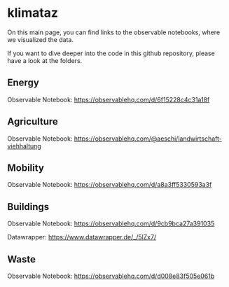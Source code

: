 # klimataz

On this main page, you can find links to the observable notebooks, where we visualized the data.

If you want to dive deeper into the code in this github repository, please have a look at the folders.


## Energy

Observable Notebook: https://observablehq.com/d/6f15228c4c31a18f


## Agriculture

Observable Notebook: https://observablehq.com/@aeschi/landwirtschaft-viehhaltung

## Mobility

Observable Notebook: https://observablehq.com/d/a8a3ff5330593a3f


## Buildings

Observable Notebook: https://observablehq.com/d/9cb9bca27a391035

Datawrapper: https://www.datawrapper.de/_/5lZx7/


## Waste

Observable Notebook: https://observablehq.com/d/d008e83f505e061b